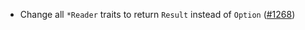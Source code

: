 *   Change all `*Reader` traits to return `Result` instead of `Option` ([#1268])

[#1268]: https://github.com/informalsystems/ibc-rs/issues/1268
